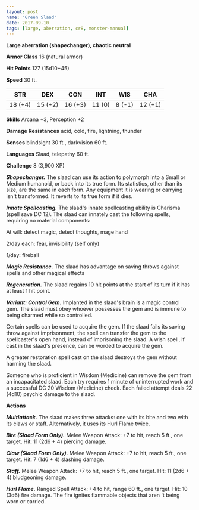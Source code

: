 ```yaml
---
layout: post
name: "Green Slaad"
date: 2017-09-10
tags: [large, aberration, cr8, monster-manual]
---
```


**Large aberration (shapechanger), chaotic neutral**

**Armor Class** 16 (natural armor)

**Hit Points** 127 (15d10+45)

**Speed** 30 ft.

|   STR   |   DEX   |   CON   |   INT   |   WIS   |   CHA   |
|:-----:|:-----:|:-----:|:-----:|:-----:|:-----:|
| 18 (+4) | 15 (+2) | 16 (+3) | 11 (0) | 8 (-1) | 12 (+1) |

**Skills** Arcana +3, Perception +2

**Damage Resistances** acid, cold, fire, lightning, thunder

**Senses** blindsight 30 ft., darkvision 60 ft.

**Languages** Slaad, telepathy 60 ft.

**Challenge** 8 (3,900 XP)

***Shapechanger.*** The slaad can use its action to polymorph into a Small or Medium humanoid, or back into its true form. Its statistics, other than its size, are the same in each form. Any equipment it is wearing or carrying isn't transformed. It reverts to its true form if it dies.

***Innate Spellcasting.*** The slaad's innate spellcasting ability is Charisma (spell save DC 12). The slaad can innately cast the following spells, requiring no material components: 

At will: detect magic, detect thoughts, mage hand

2/day each: fear, invisibility (self only)

1/day: fireball

***Magic Resistance.*** The slaad has advantage on saving throws against spells and other magical effects

***Regeneration.*** The slaad regains 10 hit points at the start of its turn if it has at least 1 hit point.

***Variant: Control Gem.*** Implanted in the slaad's brain is a magic control gem. The slaad must obey whoever possesses the gem and is immune to being charmed while so controlled.

Certain spells can be used to acquire the gem. If the slaad fails its saving throw against imprisonment, the spell can transfer the gem to the spellcaster's open hand, instead of imprisoning the slaad. A wish spell, if cast in the slaad's presence, can be worded to acquire the gem.

A greater restoration spell cast on the slaad destroys the gem without harming the slaad.

Someone who is proficient in Wisdom (Medicine) can remove the gem from an incapacitated slaad. Each try requires 1 minute of uninterrupted work and a successful DC 20 Wisdom (Medicine) check. Each failed attempt deals 22 (4d10) psychic damage to the slaad.

**Actions**

***Multiattack.*** The slaad makes three attacks: one with its bite and two with its claws or staff. Alternatively, it uses its Hurl Flame twice.

***Bite (Slaad Form Only).*** Melee Weapon Attack: +7 to hit, reach 5 ft., one target. Hit: 11 (2d6 + 4) piercing damage.

***Claw (Slaad Form Only).*** Melee Weapon Attack: +7 to hit, reach 5 ft., one target. Hit: 7 (1d6 + 4) slashing damage.

***Staff.*** Melee Weapon Attack: +7 to hit, reach 5 ft., one target. Hit: 11 (2d6 + 4) bludgeoning damage.

***Hurl Flame.*** Ranged Spell Attack: +4 to hit, range 60 ft., one target. Hit: 10 (3d6) fire damage. The fire ignites flammable objects that aren 't being worn or carried.

